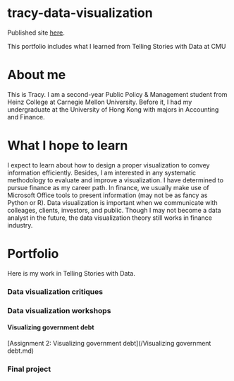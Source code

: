 # tracy-data-visualization

Published site [here](https://tracycccc.github.io/tracy-data-visualization/).

This portfolio includes what I learned from Telling Stories with Data at CMU

# About me
This is Tracy. I am a second-year Public Policy & Management student from Heinz College at Carnegie Mellon University. Before it, I had my undergraduate at the University of Hong Kong with majors in Accounting and Finance.

# What I hope to learn
I expect to learn about how to design a proper visualization to convey information efficiently. Besides, I am interested in any systematic methodology to evaluate and improve a visualization. I have determined to pursue finance as my career path. In finance, we usually make use of Microsoft Office tools to present information (may not be as fancy as Python or R). Data visualization is important when we communicate with colleages, clients, investors, and public. Though I may not become a data analyst in the future, the data visualization theory still works in finance industry.

# Portfolio
Here is my work in Telling Stories with Data.
### Data visualization critiques

### Data visualization workshops
#### Visualizing government debt
[Assignment 2: Visualizing government debt](/Visualizing government debt.md)

### Final project
